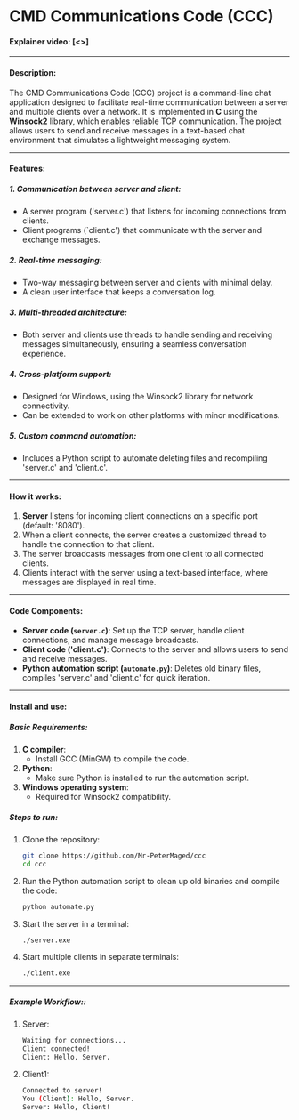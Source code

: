 #  CMD Communications Code (CCC) 
#### Explainer video: [<>]

---

#### **Description**:
The CMD Communications Code (CCC) project is a command-line chat application designed to facilitate real-time communication between a server and multiple clients over a network. It is implemented in **C** using the **Winsock2** library, which enables reliable TCP communication. The project allows users to send and receive messages in a text-based chat environment that simulates a lightweight messaging system.

---

#### **Features**:
##### **1. Communication between server and client**:
- A server program ('server.c') that listens for incoming connections from clients.
- Client programs (`client.c') that communicate with the server and exchange messages.

##### **2. Real-time messaging**:
- Two-way messaging between server and clients with minimal delay.
- A clean user interface that keeps a conversation log.

##### **3. Multi-threaded architecture**:
- Both server and clients use threads to handle sending and receiving messages simultaneously, ensuring a seamless conversation experience.

##### **4. Cross-platform support**:
- Designed for Windows, using the Winsock2 library for network connectivity.
- Can be extended to work on other platforms with minor modifications.

##### **5. Custom command automation**:
- Includes a Python script to automate deleting files and recompiling 'server.c' and 'client.c'.

---

#### **How it works**:
1. **Server** listens for incoming client connections on a specific port (default: '8080').
2. When a client connects, the server creates a customized thread to handle the connection to that client.
3. The server broadcasts messages from one client to all connected clients.
4. Clients interact with the server using a text-based interface, where messages are displayed in real time.

---

#### **Code Components**:
- **Server code (`server.c`)**: Set up the TCP server, handle client connections, and manage message broadcasts.
- **Client code ('client.c')**: Connects to the server and allows users to send and receive messages.
- **Python automation script (`automate.py`)**: Deletes old binary files, compiles 'server.c' and 'client.c' for quick iteration.

---

#### **Install and use**:

##### **Basic Requirements**:
1. **C compiler**:
   - Install GCC (MinGW) to compile the code.
2. **Python**:
   - Make sure Python is installed to run the automation script.
3. **Windows operating system**:
   - Required for Winsock2 compatibility.

##### **Steps to run**:
1. Clone the repository:
   ```bash
   git clone https://github.com/Mr-PeterMaged/ccc
   cd ccc

2. Run the Python automation script to clean up old binaries and compile the code:
   ```bash
   python automate.py
   
3. Start the server in a terminal:
   ```bash
   ./server.exe
   
4. Start multiple clients in separate terminals:
   ```bash
   ./client.exe

---

##### **Example Workflow:**:
1. Server:
   ```bash
   Waiting for connections...
   Client connected!
   Client: Hello, Server.

2. Client1:
   ```bash
   Connected to server!
   You (Client): Hello, Server.
   Server: Hello, Client!
